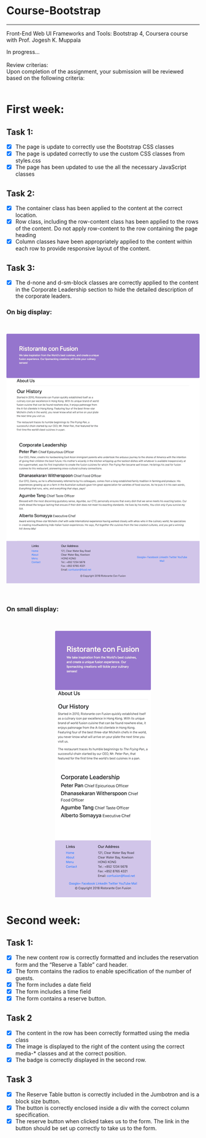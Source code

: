 # Course-Bootstrap   
---   
Front-End Web UI Frameworks and Tools: Bootstrap 4, Coursera course with Prof. Jogesh K. Muppala   

In progress...   
<br>
Review criterias:   
Upon completion of the assignment, your submission will be reviewed based on the following criteria:   
<br>

# First week:

## Task 1:   

- [X] The page is update to correctly use the Bootstrap CSS classes   
- [X] The page is updated correctly to use the custom CSS classes from styles.css   
- [X] The page has been updated to use the all the necessary JavaScript classes

## Task 2: 

- [x] The container class has been applied to the content at the correct location.   
- [X] Row class, including the row-content class has been applied to the rows of the content. Do not apply row-content to the row containing the page heading   
- [X] Column classes have been appropriately applied to the content within each row to provide responsive layout of the content.   

## Task 3:

- [x] The d-none and d-sm-block classes are correctly applied to the content in the Corporate Leadership section to hide the detailed description of the corporate leaders. 

### On big display:   
<br>
<p align="center">
 <kbd>
  <img src="https://github.com/GePajarinen/Course-Bootstrap/blob/master/Bootstrap4/conFusion/pics/Assignment-1-aboutus-sm.png?raw=true">   
 </kbd>
</p>
<br>

### On small display:   
<br>
<p align="center">
 <kbd>
  <img src="https://github.com/GePajarinen/Course-Bootstrap/blob/master/Bootstrap4/conFusion/pics/Assignment-1-aboutus-xsm.png?raw=true">   
 </kbd>
</p>

# Second week:

## Task 1:

- [X] The new content row is correctly formatted and includes the reservation form and the “Reserve a Table” card header.
- [X] The form contains the radios to enable specification of the number of guests.
- [X] The form includes a date field
- [X] The form includes a time field
- [X] The form contains a reserve button.

## Task 2

- [X] The content in the row has been correctly formatted using the media class
- [X] The image is displayed to the right of the content using the correct media-* classes and at the correct position.
- [X] The badge is correctly displayed in the second row.

## Task 3

- [X] The Reserve Table button is correctly included in the Jumbotron and is a block size button.
- [X] The button is correctly enclosed inside a div with the correct column specification.
- [X] The reserve button when clicked takes us to the form. The link in the button should be set up correctly to take us to the form.
